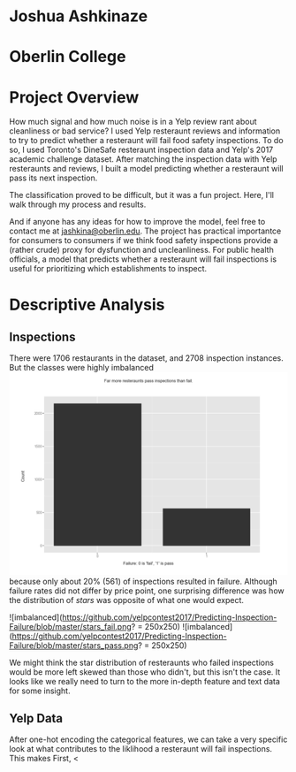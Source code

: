 # Joshua Ashkinaze 
# Oberlin College

# Project Overview

How much signal and how much noise is in a Yelp review rant about cleanliness or bad service? I used Yelp resteraunt reviews and information to try to predict whether a resteraunt will fail food safety inspections. To do so, I used Toronto's DineSafe resteraunt inspection data and Yelp's 2017 academic challenge dataset. After matching the inspection data with Yelp resteraunts and reviews, I built a model predicting whether a resteraunt will pass its next inspection. 

The classification proved to be difficult, but it was a fun project. Here, I'll walk through my process and results. 

And if anyone has any ideas for how to improve the model, feel free to contact me at jashkina@oberlin.edu. The project has practical importantce for consumers to consumers if we think food safety inspections provide a (rather crude) proxy for dysfunction and uncleanliness. For public health officials, a model that predicts whether a resteraunt will fail inspections is useful for prioritizing which establishments to inspect. 



# Descriptive Analysis
## Inspections

There were 1706 restaurants in the dataset, and 2708 inspection instances. But the classes were highly imbalanced ![imbalanced](https://github.com/yelpcontest2017/Predicting-Inspection-Failure/blob/master/inspection_dist.png?) because only about 20% (561) of inspections resulted in failure. Although failure rates did not differ by price point, one surprising difference was how the distribution of _stars_ was opposite of what one would expect. 

![imbalanced](https://github.com/yelpcontest2017/Predicting-Inspection-Failure/blob/master/stars_fail.png? = 250x250)
![imbalanced](https://github.com/yelpcontest2017/Predicting-Inspection-Failure/blob/master/stars_pass.png? = 250x250)

We might think the star distribution of resteraunts who failed inspections would be more left skewed than those who didn't, but this isn't the case. It looks like we really need to turn to the more in-depth feature and text data for some insight. 

## Yelp Data
After one-hot encoding the categorical features, we can take a very specific look at what contributes to the liklihood a resteraunt will fail inspections. This makes First, 
<


